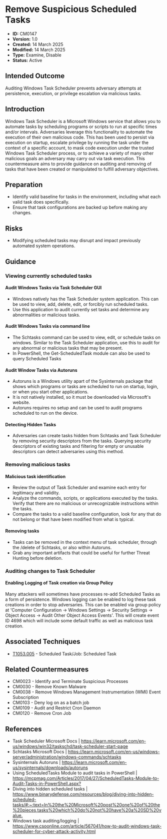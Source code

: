 # Remove Suspicious Scheduled Tasks

* **ID:** CM0147
* **Version:** 1.0
* **Created:** 14 March 2025
* **Modified:** 14 March 2025
* **Type:** Examine, Disable
* **Status:** Active

## Intended Outcome

Auditing Windows Task Scheduler prevents adversary attempts at persistence, execution, or privilege escalation via malicious tasks.

## Introduction

Windows Task Scheduler is a Microsoft Windows service that allows you to automate tasks by scheduling programs or scripts to run at specific times and/or intervals. Adversaries leverage this functionality to automate the execution of their own malicious code. This has been used to persist via execution on startup, escalate privilege by running the task under the context of a specific account, to mask code execution under the trusted Windows Task Scheduler process, or to achieve a variety of many other malicious goals an adversary may carry out via task execution. This countermeasure aims to provide guidance on auditing and removing of tasks that have been created or manipulated to fulfill adversary objectives.

## Preparation

- Identify valid baseline for tasks in the environment, including what each valid task does specifically.
- Ensure that task configurations are backed up before making any changes.

## Risks

- Modifying scheduled tasks may disrupt and impact previously automated system operations. 

## Guidance

### Viewing currently scheduled tasks

#### Audit Windows Tasks via Task Scheduler GUI

- Windows natively has the Task Scheduler system application. This can be used to view, add, delete, edit, or forcibly run scheduled tasks. 
- Use this application to audit currently set tasks and determine any abnormalities or malicious tasks. 

#### Audit Windows Tasks via command line

- The Schtasks command can be used to view, edit, or schedule tasks on windows. Similar to the Task Scheduler application, use this to audit for any abnormal or malicious tasks that may be present.
- In PowerShell, the Get-ScheduledTask module can also be used to query Scheduled Tasks

#### Audit Window Tasks via Autoruns

- Autoruns is a Windows utility apart of the Sysinternals package that shows which programs or tasks are scheduled to run on startup, login, or when you start other applications. 
- It is not natively installed, so it must be downloaded via Microsoft's website. 
- Autoruns requires no setup and can be used to audit programs scheduled to run on the device.

#### Detecting Hidden Tasks

- Adversaries can create tasks hidden from Schtasks and Task Scheduler by removing security descriptors from the tasks. Querying security descriptors of existing tasks and filtering for empty or unusable descriptors can detect adversaries using this method.

### Removing malicious tasks

#### Malicious task identification

- Review the output of Task Scheduler and examine each entry for legitimacy and validity.
- Analyze the commands, scripts, or applications executed by the tasks. Verify that there are no malicious or unrecognizable instructions within the tasks.
- Compare the tasks to a valid baseline configuration, look for any that do not belong or that have been modified from what is typical.

#### Removing tasks

- Tasks can be removed in the context menu of task scheduler, through the /delete of Schtasks, or also within Autoruns.
- Grab any important artifacts that could be useful for further Threat Hunting before deletion.

### Auditing changes to Task Scheduler

#### Enabling Logging of Task creation via Group Policy

Many attackers will sometimes have processes re-add Scheduled Tasks as a form of persistence. Windows logging can be enabled to log these task creations in order to stop adversaries. This can be enabled via group policy at 'Computer Configuration -> Windows Settings -> Security Settings -> Object Access -> Audit Other Object Access Events'. This will create event ID 4698 which will include some default traffic as well as malicious task creation.

## Associated Techniques

-   [T1053.005](https://attack.mitre.org/techniques/T1053/005/) - Scheduled Task/Job: Scheduled Task

## Related Countermeasures

- CM0023 - Identify and Terminate Suspicious Processes
- CM0030 - Remove Known Malware
- CM0038 - Remove Windows Management Instrumentation (WMI) Event Subscription
- CM0103 - Deny log on as a batch job
- CM0109 - Audit and Restrict Cron Daemon
- CM0120 - Remove Cron Job

## References

-   Task Scheduler Microsoft Docs | <https://learn.microsoft.com/en-us/windows/win32/taskschd/task-scheduler-start-page>
-   Schtasks Microsoft Docs | <https://learn.microsoft.com/en-us/windows-server/administration/windows-commands/schtasks>
-   Sysinternals Autoruns | <https://learn.microsoft.com/en-us/sysinternals/downloads/autoruns>
-   Using ScheduledTasks Module to audit tasks in PowerShell | <https://mcpmag.com/Articles/2017/04/27/ScheduledTasks-Module-to-Audit-Tasks-in-PowerShell.aspx?>
-   Diving into hidden scheduled tasks | <https://www.binarydefense.com/resources/blog/diving-into-hidden-scheduled-tasks/#:~:text=In%20the%20Microsoft%20post%20one%20of%20the%20pieces,tasks%20which%20do%20not%20have%20a%20SD%20value.>
-   Windows task auditing/logging | <https://www.csoonline.com/article/567041/how-to-audit-windows-task-scheduler-for-cyber-attack-activity.html>
